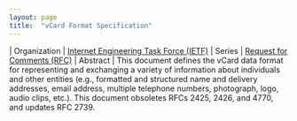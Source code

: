 ```yaml
---
layout: page
title:  "vCard Format Specification"
---
```


| Organization | [Internet Engineering Task Force (IETF)](..)
| Series | [Request for Comments (RFC)](..)
| Abstract | This document defines the vCard data format for representing and exchanging a variety of information about individuals and other entities (e.g., formatted and structured name and delivery addresses, email address, multiple telephone numbers, photograph, logo, audio clips, etc.). This document obsoletes RFCs 2425, 2426, and 4770, and updates RFC 2739.